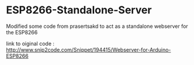 ESP8266-Standalone-Server
=========================

Modified some code from prasertsakd to act as a standalone webserver for the ESP8266

link to oiginal code : http://www.snip2code.com/Snippet/194415/Webserver-for-Arduino-ESP8266

